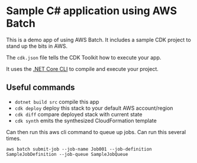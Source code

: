 # Sample C# application using AWS Batch

This is a demo app of using AWS Batch. It includes a sample CDK project to stand up the bits in AWS.

The `cdk.json` file tells the CDK Toolkit how to execute your app.

It uses the [.NET Core CLI](https://docs.microsoft.com/dotnet/articles/core/) to compile and execute your project.

## Useful commands

* `dotnet build src` compile this app
* `cdk deploy`       deploy this stack to your default AWS account/region
* `cdk diff`         compare deployed stack with current state
* `cdk synth`        emits the synthesized CloudFormation template

Can then run this aws cli command to queue up jobs. Can run this several times.

```
aws batch submit-job --job-name Job001 --job-definition SampleJobDefinition --job-queue SampleJobQueue
```